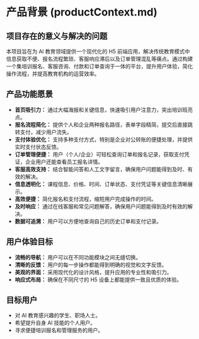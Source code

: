 # 产品背景 (productContext.md)

## 项目存在的意义与解决的问题

本项目旨在为 AI 教育领域提供一个现代化的 H5 前端应用，解决传统教育模式中信息获取不便、报名流程繁琐、客服响应滞后以及订单管理混乱等痛点。通过构建一个集培训报名、客服咨询、付款和订单查询于一体的平台，提升用户体验，简化操作流程，并提高教育机构的运营效率。

## 产品功能愿景

*   **首页吸引力：** 通过大幅海报和关键信息，快速吸引用户注意力，突出培训班亮点。
*   **报名流程简化：** 提供个人和企业两种报名路径，表单字段精简，提交后直接跳转支付，减少用户流失。
*   **支付体验优化：** 支持多种支付方式，特别是企业对公转账的便捷处理，并提供实时支付状态反馈。
*   **订单管理便捷：** 用户（个人/企业）可轻松查询订单和报名记录，获取支付凭证，企业用户还能查看员工报名详情。
*   **客服高效支持：** 结合智能问答和人工文字留言，确保用户问题能得到及时、有效的解决。
*   **信息透明化：** 课程信息、价格、时间、订单状态、支付凭证等关键信息清晰展示。
*   **高效便捷：** 简化报名和支付流程，缩短用户完成操作的时间。
*   **及时响应：** 通过在线客服和常见问题解答，确保用户问题能得到及时有效的解决。
*   **数据可追溯：** 用户可以方便地查询自己的历史订单和支付记录。

## 用户体验目标

*   **流畅的导航：** 用户可以在不同功能模块之间无缝切换。
*   **清晰的反馈：** 用户的每一步操作都能得到明确的视觉和文字反馈。
*   **美观的界面：** 采用现代化的设计风格，提升应用的专业性和吸引力。
*   **响应式布局：** 确保在不同尺寸的 H5 设备上都能提供一致且优质的体验。

## 目标用户

*   对 AI 教育感兴趣的学生、职场人士。
*   希望提升自身 AI 技能的个人用户。
*   寻求便捷培训报名和管理服务的用户。
